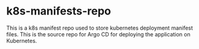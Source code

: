 # k8s-manifests-repo
This is a k8s manifest repo used to store kubernetes deployment manifest files. This is the source repo for Argo CD for deploying the application on Kubernetes.
